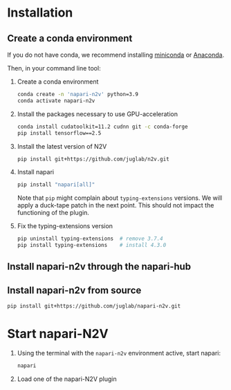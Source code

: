
# Installation

## Create a conda environment

If you do not have conda, we recommend installing [miniconda](https://docs.conda.io/en/latest/miniconda.html) or [Anaconda](https://www.anaconda.com/).

Then, in your command line tool:

1. Create a conda environment
    
    ```bash
    conda create -n 'napari-n2v' python=3.9
    conda activate napari-n2v
    ```
    
2. Install the packages necessary to use GPU-acceleration
    
    ```bash
    conda install cudatoolkit=11.2 cudnn git -c conda-forge
    pip install tensorflow==2.5
    ```
    
3. Install the latest version of N2V
    
    ```bash
    pip install git+https://github.com/juglab/n2v.git
    ```
    
4. Install napari
    
    ```bash
    pip install "napari[all]"
    ```
   
   Note that `pip` might complain about `typing-extensions` versions. We will apply a duck-tape patch in the
   next point. This should not impact the functioning of the plugin.
    
5. Fix the typing-extensions version
    
    ```bash
    pip uninstall typing-extensions  # remove 3.7.4
    pip install typing-extensions    # install 4.3.0
    ```
    

## Install napari-n2v through the napari-hub

## Install napari-n2v from source

```bash
pip install git+https://github.com/juglab/napari-n2v.git
```

# Start napari-N2V

1. Using the terminal with the `napari-n2v` environment active, start napari:
    
    ```bash
    napari
    ```
    
2. Load one of the napari-N2V plugin